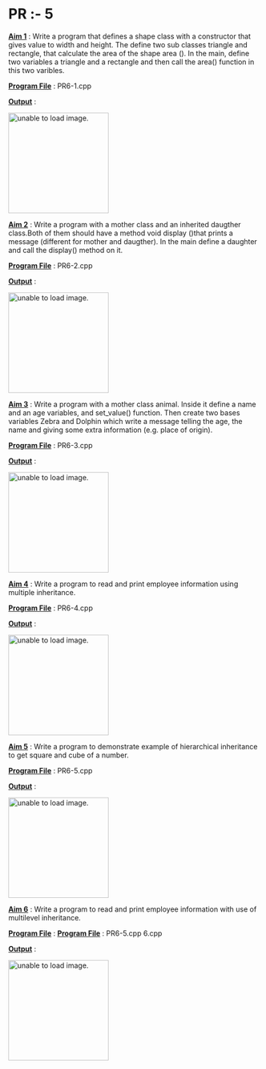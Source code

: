# PR :- 5


<u>**Aim 1**</u> : Write a program that defines a shape class with a constructor that gives value to width and height. The define two sub classes triangle and rectangle, that calculate the area of the shape area (). In the main, define two variables a triangle and a rectangle and then call the area() function in this two varibles.

<u>**Program File**</u> : PR6-1.cpp

<u>**Output**</u> :

<img src="https://user-images.githubusercontent.com/114165239/209942188-a12eae94-5cf9-4bc1-b539-1b1368688620.png" height = "200px" alt = "unable to load image.">

<u>**Aim 2**</u> : Write a program with a mother class and an inherited daugther class.Both of them should have a method void display ()that prints a message (different for mother and daugther). In the main define a daughter and call the display() method on it.

<u>**Program File**</u> : PR6-2.cpp

<u>**Output**</u> :

<img src="https://user-images.githubusercontent.com/114165239/209942223-656c66b3-3d45-4f63-a146-5db6e954dbb7.png" height = "200px" alt = "unable to load image.">

<u>**Aim 3**</u> : Write a program with a mother class animal. Inside it define a name and an age variables, and set_value() function. Then create two bases variables Zebra and Dolphin which write a message telling the age, the name and giving some extra information (e.g. place of origin).

<u>**Program File**</u> : PR6-3.cpp

<u>**Output**</u> :

<img src="https://user-images.githubusercontent.com/114165239/209942255-6760ca49-de28-416e-9002-578a70ad9751.png" height = "200px" alt = "unable to load image.">

<u>**Aim 4**</u> : Write a program to read and print employee information using multiple inheritance.

<u>**Program File**</u> : PR6-4.cpp

<u>**Output**</u> :

<img src="https://user-images.githubusercontent.com/114165239/209942295-dd0ae8fa-02e1-4c98-993d-ba99c6fc4abd.png" height = "200px" alt = "unable to load image.">

<u>**Aim 5**</u> : Write a program to demonstrate example of hierarchical inheritance to get square and cube of a number.

<u>**Program File**</u> : PR6-5.cpp

<u>**Output**</u> :

<img src="https://user-images.githubusercontent.com/114165239/209942324-00927a57-0491-427a-8894-27ad77ec8028.png" height = "200px" alt = "unable to load image.">

<u>**Aim 6**</u> : Write a program to read and print employee information with use of multilevel inheritance.

<u>**Program File**</u> : <u>**Program File**</u> : PR6-5.cpp
6.cpp

<u>**Output**</u> :

<img src="https://user-images.githubusercontent.com/114165239/209942354-caac4c8a-8c3b-473a-9239-c8fdf6bf6175.png" height = "200px" alt = "unable to load image.">
